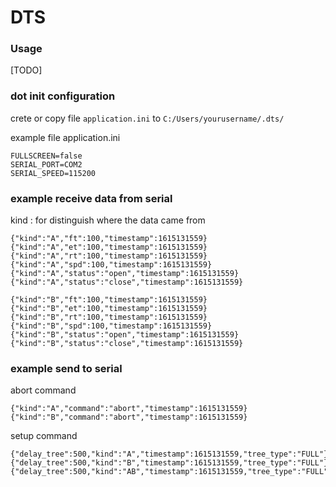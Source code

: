 # DTS

### Usage
[TODO]


### dot init configuration

crete or copy file `application.ini` to  `C:/Users/yourusername/.dts/`

example file application.ini
```
FULLSCREEN=false
SERIAL_PORT=COM2
SERIAL_SPEED=115200
```


### example receive data from serial

kind : for distinguish where the data came from

```
{"kind":"A","ft":100,"timestamp":1615131559}
{"kind":"A","et":100,"timestamp":1615131559}
{"kind":"A","rt":100,"timestamp":1615131559}
{"kind":"A","spd":100,"timestamp":1615131559}
{"kind":"A","status":"open","timestamp":1615131559}
{"kind":"A","status":"close","timestamp":1615131559}
```

```
{"kind":"B","ft":100,"timestamp":1615131559}
{"kind":"B","et":100,"timestamp":1615131559}
{"kind":"B","rt":100,"timestamp":1615131559}
{"kind":"B","spd":100,"timestamp":1615131559}
{"kind":"B","status":"open","timestamp":1615131559}
{"kind":"B","status":"close","timestamp":1615131559}
```

### example send to serial

abort command 
```
{"kind":"A","command":"abort","timestamp":1615131559}
{"kind":"B","command":"abort","timestamp":1615131559}
```

setup command
```
{"delay_tree":500,"kind":"A","timestamp":1615131559,"tree_type":"FULL"}
{"delay_tree":500,"kind":"B","timestamp":1615131559,"tree_type":"FULL"}
{"delay_tree":500,"kind":"AB","timestamp":1615131559,"tree_type":"FULL"}
```